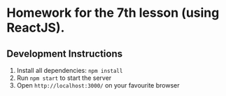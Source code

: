 # Homework for the 7th lesson (using ReactJS).

## Development Instructions

1. Install all dependencies: `npm install`
2. Run `npm start` to start the server
3. Open `http://localhost:3000/` on your favourite browser
